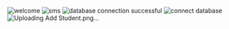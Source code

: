 ![welcome](https://github.com/user-attachments/assets/728f593d-3ad6-4ab7-b54f-fd47773bb80d)
![sms](https://github.com/user-attachments/assets/ad4bb122-05d5-405d-b3cb-bb5bb0262dcc)
![database connection successful](https://github.com/user-attachments/assets/6448c3b3-d851-40f7-a257-6c83d819b739)
![connect database](https://github.com/user-attachments/assets/50681ef6-2c5a-4864-a507-8e2044e4c077)
![Uploading Add Student.png…]()
